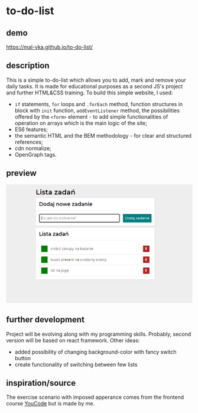 # to-do-list

## demo
https://mal-vka.github.io/to-do-list/

## description
This is a simple to-do-list which allows you to add, mark and remove your daily tasks.
It is made for educational purposes as a second JS's project and further HTML&CSS training.
To build this simple website, I used:
- `if` statements, `for` loops and `.forEach` method, function structures in block with `init` function, `addEventListener` method, the possibilities offered by the `<form>` element - to add simple functionalities of operation on arrays which is the main logic of the site;
- ES6 features;
- the semantic HTML and the BEM methodology - for clear and structured references;
- cdn normalize;
- OpenGraph tags.

## preview
![app animation](images/app-animation.gif)

## further development
Project will be evolving along with my programming skills. Probably, second version will be based on react framework.
Other ideas:
- added possibility of changing background-color with fancy switch button
- create functionality of switching between few lists

## inspiration/source
The exercise scenario with imposed apperance comes from the frontend course [YouCode](https://youcode.pl/) but is made by me.
